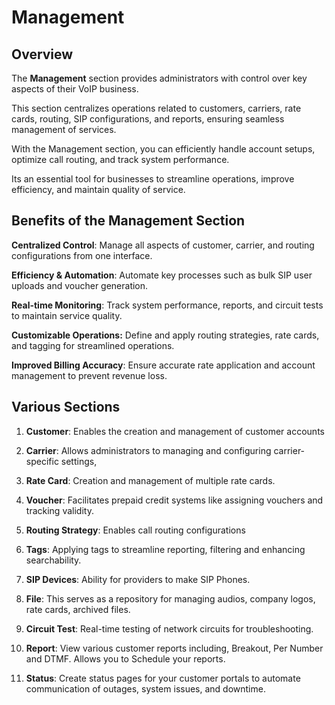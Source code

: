 # Management

## Overview

The **Management** section provides administrators with control over key aspects of their VoIP business.

This section centralizes operations related to customers, carriers, rate cards, routing, SIP configurations, and reports, ensuring seamless management of services.

With the Management section, you can efficiently handle account setups, optimize call routing, and track system performance.

Its an essential tool for businesses to streamline operations, improve efficiency, and maintain quality of service.

## Benefits of the Management Section

**Centralized Control**: Manage all aspects of customer, carrier, and routing configurations from one interface.

**Efficiency & Automation**: Automate key processes such as bulk SIP user uploads and voucher generation.

**Real-time Monitoring**: Track system performance, reports, and circuit tests to maintain service quality.

**Customizable Operations:** Define and apply routing strategies, rate cards, and tagging for streamlined operations.

**Improved Billing Accuracy**: Ensure accurate rate application and account management to prevent revenue loss.

## Various Sections

1. **Customer**: Enables the creation and management of customer accounts

2. **Carrier**: Allows administrators to managing and configuring carrier-specific settings,

3. **Rate Card**: Creation and management of multiple rate cards.

4. **Voucher**: Facilitates prepaid credit systems like assigning vouchers and tracking validity.

5. **Routing Strategy**: Enables call routing configurations

6. **Tags**: Applying tags to streamline reporting, filtering and enhancing searchability.

7. **SIP Devices**: Ability for providers to make SIP Phones.

8. **File**: This serves as a repository for managing audios, company logos, rate cards, archived files.

9. **Circuit Test**: Real-time testing of network circuits for troubleshooting.

10. **Report**: View various customer reports including, Breakout, Per Number and DTMF. Allows you to Schedule your reports.

11. **Status**: Create status pages for your customer portals to automate communication of outages, system issues, and downtime.
